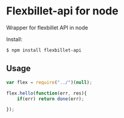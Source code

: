 # Flexbillet-api for node
Wrapper for flexbillet API in node

Install: 
```shell
$ npm install flexbillet-api
```

## Usage
```javascript
var flex = require("../")(null);

flex.hello(function(err, res){
    if(err) return done(err);

});
```
